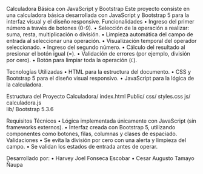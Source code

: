 Calculadora Básica con JavaScript y Bootstrap
Este proyecto consiste en una  calculadora básica desarrollada con JavaScript y Bootstrap 5 para la interfaz visual y el diseño responsive. 
Funcionalidades
•	Ingreso del primer número a través de botones (0-9).
•	Selección de la operación a realizar: suma, resta, multiplicación o división.
•	Limpieza automática del campo de entrada al seleccionar una operación.
•	Visualización temporal del operador seleccionado.
•	Ingreso del segundo número.
•	Cálculo del resultado al presionar el botón igual (=).
•	Validación de errores (por ejemplo, división por cero).
•	Botón para limpiar toda la operación (`C`).

Tecnologías Utilizadas
•	HTML para la estructura del documento.
•	CSS y Bootstrap 5 para el diseño visual responsivo.
•	JavaScript para la lógica de la calculadora.

Estructura del Proyecto
Calculadora/
  index.html 
  Public/
      css/
          styles.css 
      js/
          calculadora.js  
      lib/
          Bootstrap 5.3.6
          
Requisitos Técnicos
•	Lógica implementada únicamente con JavaScript  (sin frameworks externos).
•	Interfaz creada con Bootstrap 5, utilizando componentes como botones, filas, columnas y clases de espaciado.
 Validaciones
•	Se evita la división por cero con una alerta y limpieza del campo.
•	Se validan los estados de entrada antes de operar.

Desarrollado por:
•	Harvey Joel Fonseca Escobar
•	Cesar Augusto Tamayo Ñaupa
